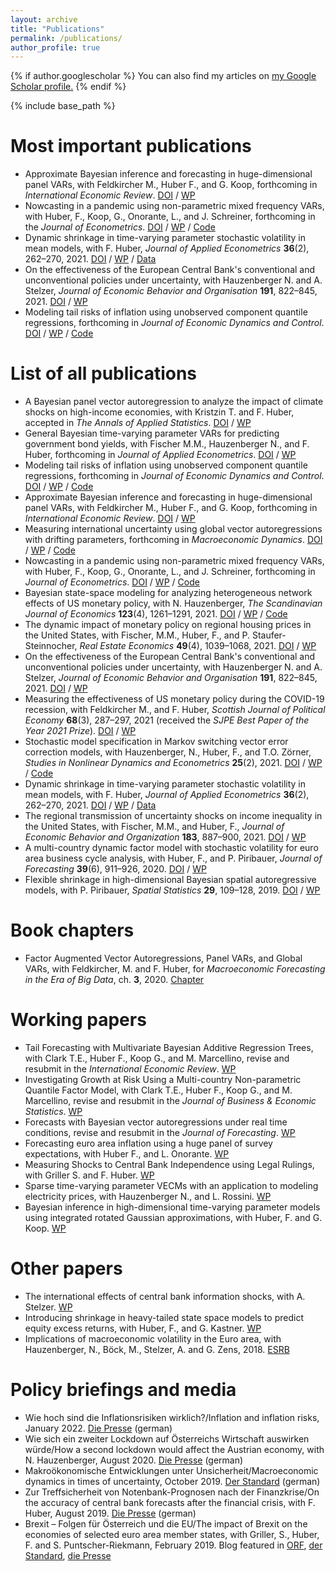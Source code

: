 ```yaml
---
layout: archive
title: "Publications"
permalink: /publications/
author_profile: true
---
```


{% if author.googlescholar %}
  You can also find my articles on <u><a href="{{author.googlescholar}}">my Google Scholar profile</a>.</u>
{% endif %}

{% include base_path %}

Most important publications
======
* Approximate Bayesian inference and forecasting in huge-dimensional panel VARs, with Feldkircher M., Huber F., and G. Koop, forthcoming in _International Economic Review_. [DOI](https://doi.org/10.1111/iere.12577) / [WP](https://arxiv.org/abs/2103.04944)
* Nowcasting in a pandemic using non-parametric mixed frequency VARs, with Huber, F., Koop, G., Onorante, L., and J. Schreiner, forthcoming in the _Journal of Econometrics_. [DOI](https://doi.org/10.1016/j.jeconom.2020.11.006) / [WP](https://arxiv.org/abs/2008.12706) / [Code](https://github.com/mpfarrho/mf-bavart)
* Dynamic shrinkage in time-varying parameter stochastic volatility in mean models, with F. Huber, _Journal of Applied Econometrics_ **36**(2), 262–270, 2021. [DOI](https://doi.org/10.1002/jae.2804) / [WP](https://arxiv.org/abs/2005.06851) / [Data](http://qed.econ.queensu.ca/jae/datasets/huber005/)
* On the effectiveness of the European Central Bank's conventional and unconventional policies under uncertainty, with Hauzenberger N. and A. Stelzer, _Journal of Economic Behavior and Organisation_ **191**, 822–845, 2021. [DOI](https://doi.org/10.1016/j.jebo.2021.09.041) / [WP](https://arxiv.org/abs/2011.14424)
* Modeling tail risks of inflation using unobserved component quantile regressions, forthcoming in _Journal of Economic Dynamics and Control_. [DOI](https://www.sciencedirect.com/science/article/abs/pii/S016518892200197X) / [WP](https://arxiv.org/abs/2103.03632) / [Code](https://github.com/mpfarrho/tvp-qr)

List of all publications
======
* A Bayesian panel vector autoregression to analyze the impact of climate shocks on high-income economies, with Kristzin T. and F. Huber, accepted in _The Annals of Applied Statistics_. [DOI](https://arxiv.org/abs/1804.01554) / [WP](https://arxiv.org/abs/1804.01554)
* General Bayesian time-varying parameter VARs for predicting government bond yields, with Fischer M.M., Hauzenberger N., and F. Huber, forthcoming in _Journal of Applied Econometrics_. [DOI](https://doi.org/10.1002/jae.2936) / [WP](https://arxiv.org/abs/2102.13393)
* Modeling tail risks of inflation using unobserved component quantile regressions, forthcoming in _Journal of Economic Dynamics and Control_. [DOI](https://www.sciencedirect.com/science/article/abs/pii/S016518892200197X) / [WP](https://arxiv.org/abs/2103.03632) / [Code](https://github.com/mpfarrho/tvp-qr)
* Approximate Bayesian inference and forecasting in huge-dimensional panel VARs, with Feldkircher M., Huber F., and G. Koop, forthcoming in _International Economic Review_. [DOI](https://doi.org/10.1111/iere.12577) / [WP](https://arxiv.org/abs/2103.04944)
* Measuring international uncertainty using global vector autoregressions with drifting parameters, forthcoming in _Macroeconomic Dynamics_.
  [DOI](https://doi.org/10.1017/S1365100521000663) / [WP](https://arxiv.org/abs/1908.06325) / [Code](https://github.com/mpfarrho/tvp-gvar-fsvm)
* Nowcasting in a pandemic using non-parametric mixed frequency VARs, with Huber, F., Koop, G., Onorante, L., and J. Schreiner, forthcoming in _Journal of Econometrics_. [DOI](https://doi.org/10.1016/j.jeconom.2020.11.006) / [WP](https://arxiv.org/abs/2008.12706) / [Code](https://github.com/mpfarrho/mf-bavart)
* Bayesian state-space modeling for analyzing heterogeneous network effects of US monetary policy, with N. Hauzenberger, _The Scandinavian Journal of Economics_ **123**(4), 1261–1291, 2021. [DOI](https://doi.org/10.1111/sjoe.12436) / [WP](https://arxiv.org/abs/1911.06206) / [Code](https://github.com/mpfarrho/tvp-network-panel)
* The dynamic impact of monetary policy on regional housing prices in the United States, with Fischer, M.M., Huber, F., and P. Staufer-Steinnocher, _Real Estate Economics_ **49**(4), 1039–1068, 2021. [DOI](https://doi.org/10.1111/1540-6229.12274) / [WP](https://arxiv.org/abs/1802.05870)
* On the effectiveness of the European Central Bank's conventional and unconventional policies under uncertainty, with Hauzenberger N. and A. Stelzer, _Journal of Economic Behavior and Organisation_ **191**, 822–845, 2021. [DOI](https://doi.org/10.1016/j.jebo.2021.09.041) / [WP](https://arxiv.org/abs/2011.14424)
* Measuring the effectiveness of US monetary policy during the COVID-19 recession, with Feldkircher M., and F. Huber, _Scottish Journal of Political Economy_ **68**(3), 287–297, 2021 (received the _SJPE Best Paper of the Year 2021 Prize_). [DOI](https://doi.org/10.1111/sjpe.12275) / [WP](https://arxiv.org/abs/2007.15419)
* Stochastic model specification in Markov switching vector error correction models, with Hauzenberger, N., Huber, F., and T.O. Zörner, _Studies in Nonlinear Dynamics and Econometrics_ **25**(2), 2021. [DOI](https://doi.org/10.1515/snde-2018-0069) / [WP](https://arxiv.org/abs/1807.00529) / [Code](https://www.dropbox.com/s/rk16vrnsesqtfz6/HHO2020.zip?dl=0)
* Dynamic shrinkage in time-varying parameter stochastic volatility in mean models, with F. Huber, _Journal of Applied Econometrics_ **36**(2), 262–270, 2021. [DOI](https://doi.org/10.1002/jae.2804) / [WP](https://arxiv.org/abs/2005.06851) / [Data](http://qed.econ.queensu.ca/jae/datasets/huber005/)
* The regional transmission of uncertainty shocks on income inequality in the United States, with Fischer, M.M., and Huber, F., _Journal of Economic Behavior and Organization_ **183**, 887–900, 2021. [DOI](https://doi.org/10.1016/j.jebo.2019.03.004) / [WP](https://arxiv.org/abs/1806.08278)
* A multi-country dynamic factor model with stochastic volatility for euro area business cycle analysis, with Huber, F., and P. Piribauer, _Journal of Forecasting_ **39**(6), 911–926, 2020. [DOI](https://doi.org/10.1002/for.2667) / [WP](https://arxiv.org/abs/2001.03935)
* Flexible shrinkage in high-dimensional Bayesian spatial autoregressive models, with P. Piribauer, _Spatial Statistics_ **29**, 109–128, 2019. [DOI](https://doi.org/10.1016/j.spasta.2018.10.004) / [WP](https://arxiv.org/abs/1805.10822)

Book chapters
======
* Factor Augmented Vector Autoregressions, Panel VARs, and Global VARs, with Feldkircher, M. and F. Huber, for _Macroeconomic Forecasting in the Era of Big Data_, ch. **3**, 2020. [Chapter](https://link.springer.com/chapter/10.1007/978-3-030-31150-6_3)

Working papers
======
* Tail Forecasting with Multivariate Bayesian Additive Regression Trees, with Clark T.E., Huber F., Koop G., and M. Marcellino, revise and resubmit in the _International Economic Review_. [WP](https://papers.ssrn.com/sol3/papers.cfm?abstract_id=3809866)
* Investigating Growth at Risk Using a Multi-country Non-parametric Quantile Factor Model, with Clark T.E., Huber F., Koop G., and M. Marcellino, revise and resubmit in the _Journal of Business & Economic Statistics_. [WP](https://arxiv.org/abs/2110.03411)
* Forecasts with Bayesian vector autoregressions under real time conditions, revise and resubmit in the _Journal of Forecasting_. [WP](https://arxiv.org/abs/2004.04984)
* Forecasting euro area inflation using a huge panel of survey expectations, with Huber F., and L. Onorante. [WP](https://arxiv.org/abs/2207.12225)
* Measuring Shocks to Central Bank Independence using Legal Rulings, with Griller S. and F. Huber. [WP](https://arxiv.org/abs/2202.12695)
* Sparse time-varying parameter VECMs with an application to modeling electricity prices, with Hauzenberger N., and L. Rossini. [WP](https://arxiv.org/abs/2011.04577)
* Bayesian inference in high-dimensional time-varying parameter models using integrated rotated Gaussian approximations, with Huber, F. and G. Koop. [WP](https://arxiv.org/abs/2002.10274)

Other papers
======
* The international effects of central bank information shocks, with A. Stelzer. [WP](https://arxiv.org/abs/1912.03158)
* Introducing shrinkage in heavy-tailed state space models to predict equity excess returns, with Huber, F., and G. Kastner. [WP](https://arxiv.org/abs/1805.12217)
* Implications of macroeconomic volatility in the Euro area, with Hauzenberger, N., Böck, M., Stelzer, A. and G. Zens, 2018. [ESRB](https://www.esrb.europa.eu/pub/pdf/wp/esrb.wp80.en.pdf?3d22daf2cf5665f0c8314cca792924a1)

Policy briefings and media
======
* Wie hoch sind die Inflationsrisiken wirklich?/Inflation and inflation risks, January 2022. [Die Presse](https://www.diepresse.com/6091216/wie-hoch-sind-die-inflationsrisiken-wirklich) (german) 
* Wie sich ein zweiter Lockdown auf Österreichs Wirtschaft auswirken würde/How a second lockdown would affect the Austrian economy, with N. Hauzenberger, August 2020. [Die Presse](https://www.diepresse.com/5847063/wie-sich-ein-zweiter-lockdown-auf-oesterreichs-wirtschaft-auswirken-wuerde) (german)
* Makroökonomische Entwicklungen unter Unsicherheit/Macroeconomic dynamics in times of uncertainty, October 2019. [Der Standard](https://www.derstandard.at/story/2000109264301/makrooekonomische-entwicklungen-unter-unsicherheit) (german)
* Zur Treffsicherheit von Notenbank-Prognosen nach der Finanzkrise/On the accuracy of central bank forecasts after the financial crisis, with F. Huber, August 2019. [Die Presse](https://www.diepresse.com/5668295/zur-treffsicherheit-von-notenbank-prognosen-nach-der-finanzkrise) (german)
* Brexit – Folgen für Österreich und die EU/The impact of Brexit on the economies of selected euro area member states, with Griller, S., Huber, F. and S. Puntscher-Riekmann, February 2019. Blog featured in [ORF](https://orf.at/stories/3111231/), [der Standard](https://www.derstandard.at/story/2000097900545/forscher-warnen-vor-schwerwiegenden-folgen-eines-brexit), [die Presse](https://www.diepresse.com/5580178/brexit-studie-verflochtene-wirtschaft-reagiert-sensibel)
